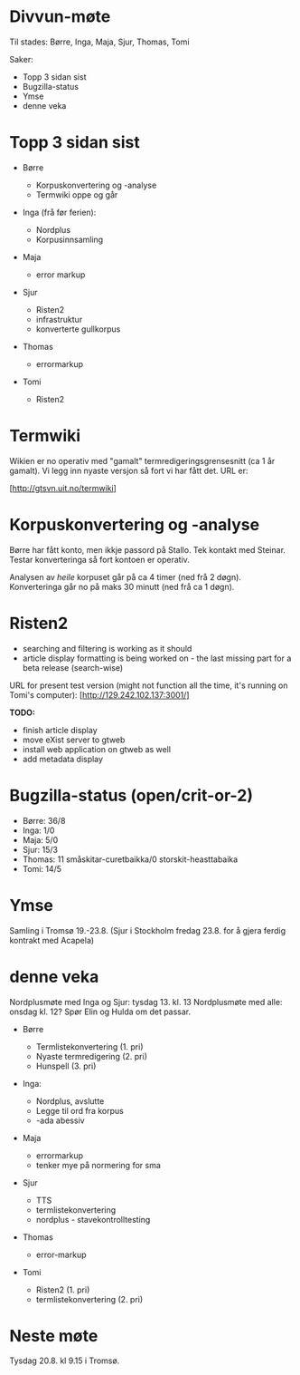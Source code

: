 # Divvun-møte

Til stades: Børre, Inga, Maja, Sjur, Thomas, Tomi

Saker:
* Topp 3 sidan sist
* Bugzilla-status
* Ymse
* denne veka

# Topp 3 sidan sist

* Børre
    - Korpuskonvertering og -analyse
    - Termwiki oppe og går

* Inga (frå før ferien):
    - Nordplus
    - Korpusinnsamling

* Maja
    - error markup

* Sjur
    - Risten2
    - infrastruktur
    - konverterte gullkorpus

* Thomas
    - errormarkup

* Tomi
    - Risten2

# Termwiki

Wikien er no operativ med "gamalt" termredigeringsgrensesnitt (ca 1 år gamalt).
Vi legg inn nyaste versjon så fort vi har fått det. URL er:

[http://gtsvn.uit.no/termwiki]

# Korpuskonvertering og -analyse

Børre har fått konto, men ikkje passord på Stallo. Tek kontakt med Steinar.
Testar konverteringa så fort kontoen er operativ.

Analysen av *heile* korpuset går på ca 4 timer (ned frå 2 døgn). Konverteringa går no på maks 30 minutt (ned frå ca 1 døgn).

# Risten2

* searching and filtering is working as it should
* article display formatting is being worked on - the last missing part for a beta release (search-wise)

URL for present test version (might not function all the time, it's running on
Tomi's computer): [http://129.242.102.137:3001/]

**TODO:**
* finish article display
* move eXist server to gtweb
* install web application on gtweb as well
* add metadata display

# Bugzilla-status (open/crit-or-2)
* Børre: 36/8
* Inga: 1/0
* Maja: 5/0
* Sjur: 15/3
* Thomas: 11 småskitar-curetbaikka/0 storskit-heasttabaika
* Tomi: 14/5

# Ymse

Samling i Tromsø 19.-23.8.
(Sjur i Stockholm fredag 23.8. for å gjera ferdig kontrakt med Acapela)

# denne veka

Nordplusmøte med Inga og Sjur: tysdag 13. kl. 13
Nordplusmøte med alle: onsdag kl. 12? Spør Elin og Hulda om det passar.

* Børre
    - Termlistekonvertering (1. pri)
    - Nyaste termredigering (2. pri)
    - Hunspell (3. pri)

* Inga:
    - Nordplus, avslutte
    - Legge til ord fra korpus
    - -ada abessiv

* Maja
    - errormarkup 
    - tenker mye på normering for sma

* Sjur
    - TTS
    - termlistekonvertering
    - nordplus - stavekontrolltesting

* Thomas
    - error-markup

* Tomi
    - Risten2 (1. pri)
    - termlistekonvertering (2. pri)

# Neste møte

Tysdag 20.8. kl 9.15 i Tromsø.
